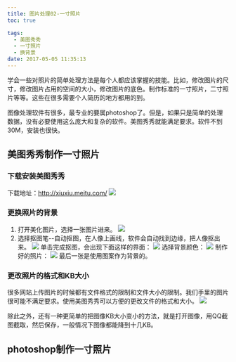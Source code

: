 ```yaml
---
title: 图片处理02-一寸照片
toc: true

tags:
  - 美图秀秀
  - 一寸照片
  - 换背景
date: 2017-05-05 11:35:13
---
```


学会一些对照片的简单处理方法是每个人都应该掌握的技能。比如，修改图片的尺寸，修改图片占用的空间的大小，修改图片的底色。制作标准的一寸照片，二寸照片等等。这些在很多需要个人简历的地方都用的到。
<!--more-->
图像处理软件有很多，最专业的要属photoshop了。但是，如果只是简单的处理数据，没有必要使用这么庞大和复杂的软件。美图秀秀就能满足要求。软件不到30M，安装也很快。

## 美图秀秀制作一寸照片

### 下载安装美图秀秀

下载地址：http://xiuxiu.meitu.com/
![](2017-05-05_115122.png)

### 更换照片的背景

1. 打开美化图片，选择一张图片进来。
![](2017-05-05_115244.png)
2. 选择抠图笔--自动抠图，在人像上画线，软件会自动找到边缘，把人像抠出来。
![](2017-05-05_115544.png)
单击完成抠图，会出现下面这样的界面：
![](2017-05-05_120107.png)
选择背景颜色：
![](2017-05-05_120738.png)
制作好的照片：
![](2017-05-05_121353.png)
最后一张是使用图案作为背景的。

### 更改照片的格式和KB大小

很多网站上传图片的时候都有文件格式的限制和文件大小的限制。我们手里的图片很可能不满足要求。使用美图秀秀可以方便的更改文件的格式和大小。
![](2017-05-05_123555.png)

除此之外，还有一种更简单的把图像KB大小变小的方法，就是打开图像，用QQ截图截取，然后保存，一般情况下图像都能降到十几KB。

## photoshop制作一寸照片
